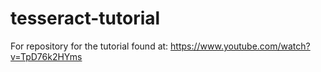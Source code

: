 # tesseract-tutorial
For repository for the tutorial found at: https://www.youtube.com/watch?v=TpD76k2HYms
